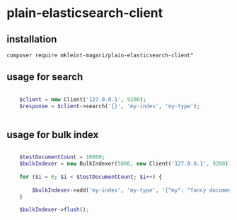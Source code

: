 # plain-elasticsearch-client

## installation
```
composer require mkleint-magari/plain-elasticsearch-client"
```

## usage for search

```php

    $client = new Client('127.0.0.1', 9200);
    $response = $client->search('{}', 'my-index', 'my-type');
    
```

## usage for bulk index


```php

    $testDocumentCount = 10000;
    $bulkIndexer = new BulkIndexer(5000, new Client('127.0.0.1', 9200));
    
    for ($i = 0; $i < $testDocumentCount; $i++) {
    
        $bulkIndexer->add('my-index', 'my-type', '{"my": "fancy document"}');
    }
    
    $bulkIndexer->flush();
    
```

